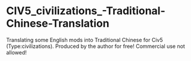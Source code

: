 # CIV5_civilizations_-Traditional-Chinese-Translation
Translating some English mods into Traditional Chinese for Civ5 (Type:civilizations).
Produced by the author for free! Commercial use not allowed!
